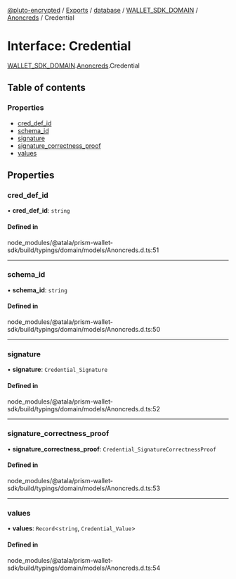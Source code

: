 [@pluto-encrypted](../README.md) / [Exports](../modules.md) / [database](../modules/database.md) / [WALLET\_SDK\_DOMAIN](../modules/database.WALLET_SDK_DOMAIN.md) / [Anoncreds](../modules/database.WALLET_SDK_DOMAIN.Anoncreds.md) / Credential

# Interface: Credential

[WALLET\_SDK\_DOMAIN](../modules/database.WALLET_SDK_DOMAIN.md).[Anoncreds](../modules/database.WALLET_SDK_DOMAIN.Anoncreds.md).Credential

## Table of contents

### Properties

- [cred\_def\_id](database.WALLET_SDK_DOMAIN.Anoncreds.Credential.md#cred_def_id)
- [schema\_id](database.WALLET_SDK_DOMAIN.Anoncreds.Credential.md#schema_id)
- [signature](database.WALLET_SDK_DOMAIN.Anoncreds.Credential.md#signature)
- [signature\_correctness\_proof](database.WALLET_SDK_DOMAIN.Anoncreds.Credential.md#signature_correctness_proof)
- [values](database.WALLET_SDK_DOMAIN.Anoncreds.Credential.md#values)

## Properties

### cred\_def\_id

• **cred\_def\_id**: `string`

#### Defined in

node_modules/@atala/prism-wallet-sdk/build/typings/domain/models/Anoncreds.d.ts:51

___

### schema\_id

• **schema\_id**: `string`

#### Defined in

node_modules/@atala/prism-wallet-sdk/build/typings/domain/models/Anoncreds.d.ts:50

___

### signature

• **signature**: `Credential_Signature`

#### Defined in

node_modules/@atala/prism-wallet-sdk/build/typings/domain/models/Anoncreds.d.ts:52

___

### signature\_correctness\_proof

• **signature\_correctness\_proof**: `Credential_SignatureCorrectnessProof`

#### Defined in

node_modules/@atala/prism-wallet-sdk/build/typings/domain/models/Anoncreds.d.ts:53

___

### values

• **values**: `Record`\<`string`, `Credential_Value`\>

#### Defined in

node_modules/@atala/prism-wallet-sdk/build/typings/domain/models/Anoncreds.d.ts:54
